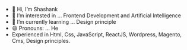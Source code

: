 - 👋 Hi, I’m Shashank
- 👀 I’m interested in ... Frontend Development and Artificial Intelligence
- 🌱 I’m currently learning ... Design principle
- 😄 Pronouns: ... He
-  Experienced in Html, Css, JavaScript, ReactJS, Wordpress, Magento, Cms, Design principles.
<!---
Shashank-ojha-123/Shashank-ojha-123 is a ✨ special ✨ repository because its `README.md` (this file) appears on your GitHub profile.
You can click the Preview link to take a look at your changes.
--->
